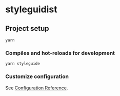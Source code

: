 # styleguidist

## Project setup
```
yarn
```

### Compiles and hot-reloads for development
```
yarn styleguide
```

### Customize configuration
See [Configuration Reference](https://cli.vuejs.org/config/).
